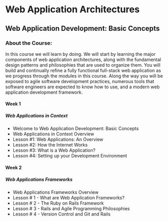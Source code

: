 # Web Application Architectures
## Web Application Development: Basic Concepts
### About the Course:
In this course we will learn by doing.  We will start by learning the major components of web application architectures, along with the fundamental design patterns and philosophies that are used to organize them.  You will build and continually refine a fully functional full-stack web application as we progress through the modules in this course.  Along the way you will be exposed to agile software development practices, numerous tools that software engineers are expected to know how to use, and a modern web application development framework.

#### Week 1
##### Web Applications in Context
- Welcome to Web Application Development: Basic Concepts
- Web Applications in Context Overview
- Lesson #1: Web Applications: An Overview
- Lesson #2: How the Internet Works
- Lesson #3: What is a Web Application?
- Lesson #4: Setting up your Development Environment

#### Week 2
##### Web Applications Frameworks
- Web Applications Frameworks Overview
- Lesson # 1 - What are Web Application Frameworks?
- Lesson # 2 - The Ruby on Rails Framework
- Lesson # 3 - Rails and Agile Programming Philosophies
- Lesson # 4 - Version Control and Git and Rails
